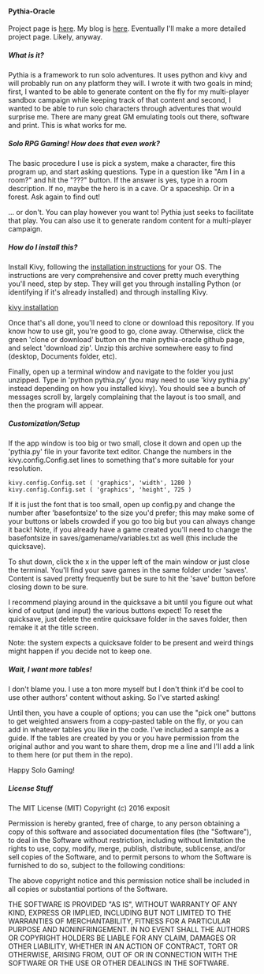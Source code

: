#### Pythia-Oracle
Project page is [here](https://exposit.github.io/pythia-oracle/). My blog is [here](https://exposit.github.io/katamoiran/). Eventually I'll make a more detailed project page. Likely, anyway.

##### What is it?

Pythia is a framework to run solo adventures. It uses python and kivy and will probably run on any platform they will. I wrote it with two goals in mind; first, I wanted to be able to generate content on the fly for my multi-player sandbox campaign while keeping track of that content and second, I wanted to be able to run solo characters through adventures that would surprise me. There are many great GM emulating tools out there, software and print. This is what works for me.

##### Solo RPG Gaming! How does that even work?

The basic procedure I use is pick a system, make a character, fire this program up, and start asking questions. Type in a question like "Am I in a room?" and hit the "???" button. If the answer is yes, type in a room description. If no, maybe the hero is in a cave. Or a spaceship. Or in a forest. Ask again to find out!

... or don't. You can play however you want to! Pythia just seeks to facilitate that play. You can also use it to generate random content for a multi-player campaign.

##### How do I install this?

Install Kivy, following the [installation instructions](https://kivy.org/docs/installation/installation.html) for your OS. The instructions are very comprehensive and cover pretty much everything you'll need, step by step. They will get you through installing Python (or identifying if it's already installed) and through installing Kivy.

[kivy installation](https://kivy.org/docs/installation/installation.html)

Once that's all done, you'll need to clone or download this repository. If you know how to use git, you're good to go, clone away. Otherwise, click the green 'clone or download' button on the main pythia-oracle github page, and select 'download zip'. Unzip this archive somewhere easy to find (desktop, Documents folder, etc).

Finally, open up a terminal window and navigate to the folder you just unzipped. Type in 'python pythia.py' (you may need to use 'kivy pythia.py' instead depending on how you installed kivy). You should see a bunch of messages scroll by, largely complaining that the layout is too small, and then the program will appear.

##### Customization/Setup

If the app window is too big or two small, close it down and open up the 'pythia.py' file in your favorite text editor. Change the numbers in the kivy.config.Config.set lines to something that's more suitable for your resolution.

`kivy.config.Config.set ( 'graphics', 'width', 1280 )`<br>
`kivy.config.Config.set ( 'graphics', 'height', 725 )`

If it is just the font that is too small, open up config.py and change the number after 'basefontsize' to the size you'd prefer; this may make some of your buttons or labels crowded if you go too big but you can always change it back! Note, if you already have a game created you'll need to change the basefontsize in saves/gamename/variables.txt as well (this include the quicksave).

To shut down, click the x in the upper left of the main window or just close the terminal. You'll find your save games in the same folder under 'saves'. Content is saved pretty frequently but be sure to hit the 'save' button before closing down to be sure.

I recommend playing around in the quicksave a bit until you figure out what kind of output (and input) the various buttons expect! To reset the quicksave, just delete the entire quicksave folder in the saves folder, then remake it at the title screen.

Note: the system expects a quicksave folder to be present and weird things might happen if you decide not to keep one.

##### Wait, I want more tables!

I don't blame you. I use a ton more myself but I don't think it'd be cool to use other authors' content without asking. So I've started asking!

Until then, you have a couple of options; you can use the "pick one" buttons to get weighted answers from a copy-pasted table on the fly, or you can add in whatever tables you like in the code. I've included a sample as a guide. If the tables are created by you or you have permission from the original author and you want to share them, drop me a line and I'll add a link to them here (or put them in the repo).

Happy Solo Gaming!

##### License Stuff

The MIT License (MIT)
Copyright (c) 2016 exposit

Permission is hereby granted, free of charge, to any person obtaining a copy of this software and associated documentation files (the "Software"), to deal in the Software without restriction, including without limitation the rights to use, copy, modify, merge, publish, distribute, sublicense, and/or sell copies of the Software, and to permit persons to whom the Software is furnished to do so, subject to the following conditions:

The above copyright notice and this permission notice shall be included in all copies or substantial portions of the Software.

THE SOFTWARE IS PROVIDED "AS IS", WITHOUT WARRANTY OF ANY KIND, EXPRESS OR IMPLIED, INCLUDING BUT NOT LIMITED TO THE WARRANTIES OF MERCHANTABILITY, FITNESS FOR A PARTICULAR PURPOSE AND NONINFRINGEMENT. IN NO EVENT SHALL THE AUTHORS OR COPYRIGHT HOLDERS BE LIABLE FOR ANY CLAIM, DAMAGES OR OTHER LIABILITY, WHETHER IN AN ACTION OF CONTRACT, TORT OR OTHERWISE, ARISING FROM, OUT OF OR IN CONNECTION WITH THE SOFTWARE OR THE USE OR OTHER DEALINGS IN THE SOFTWARE.
